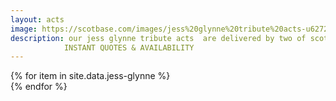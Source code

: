 ```yaml
---
layout: acts
image: https://scotbase.com/images/jess%20glynne%20tribute%20acts-u627248-fr.jpg
description: our jess glynne tribute acts  are delivered by two of scotbase's most talented songstresses, donna ramsdale and meliissa t. the Grammy award-winning artist jess glynne is  represented in style by these two fabulous artists. Covering all the hits and mimicking all the moves our jess glynne tribute acts have to be seen to be believed.   These shows are  great for parties, corporate functions, weddings and other special events as they provide all the talent required of a true superstar such as Miss glynne.<hr>
            INSTANT QUOTES & AVAILABILITY
---
```

<div class="row mt-4">
  {% for item in site.data.jess-glynne %}
    <div class="col-md-4 mb-5">
      <div class="card border-0 shadow h-100">
        <a href="/acts/{{ item.title | slugify }}">
          <img class="card-img-top" src="{{ item.image_src }}" alt="" />
        </a>
      </div>
    </div>
  {% endfor %}
</div>
